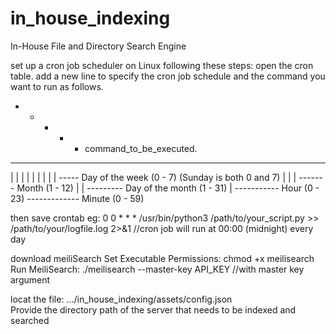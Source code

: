# in_house_indexing
In-House File and Directory Search Engine

set up a cron job scheduler on Linux following these steps:
open the cron table. 
add a new line to specify the cron job schedule and the command you want to run as follows.

* * * * * command_to_be_executed.
- - - - -
| | | | |
| | | | ----- Day of the week (0 - 7) (Sunday is both 0 and 7)
| | | ------- Month (1 - 12)
| | --------- Day of the month (1 - 31)
| ----------- Hour (0 - 23)
------------- Minute (0 - 59)

then save crontab
eg: 0 0 * * * /usr/bin/python3 /path/to/your_script.py >> /path/to/your/logfile.log 2>&1     //cron job will run at 00:00 (midnight) every day
      
download meiliSearch
Set Executable Permissions: chmod +x meilisearch
Run MeiliSearch: ./meilisearch --master-key API_KEY   //with master key argument
         
locat the file: .../in_house_indexing/assets/config.json    
Provide the directory path of the server that needs to be indexed and searched
       

